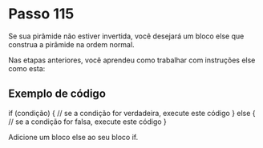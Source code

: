 # Passo 115

Se sua pirâmide não estiver invertida, você desejará um bloco else que construa a pirâmide na ordem normal.

Nas etapas anteriores, você aprendeu como trabalhar com instruções else como esta:

## Exemplo de código

if (condição) {
  // se a condição for verdadeira, execute este código
} else {
  // se a condição for falsa, execute este código
}

Adicione um bloco else ao seu bloco if.